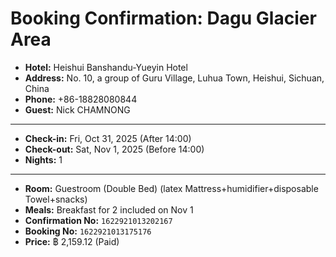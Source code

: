 # Booking Confirmation: Dagu Glacier Area

- **Hotel:** Heishui Banshandu-Yueyin Hotel
- **Address:** No. 10, a group of Guru Village, Luhua Town, Heishui, Sichuan, China
- **Phone:** +86-18828080844
- **Guest:** Nick CHAMNONG

---

- **Check-in:** Fri, Oct 31, 2025 (After 14:00)
- **Check-out:** Sat, Nov 1, 2025 (Before 14:00)
- **Nights:** 1

---

- **Room:** Guestroom (Double Bed) (latex Mattress+humidifier+disposable Towel+snacks)
- **Meals:** Breakfast for 2 included on Nov 1
- **Confirmation No:** `1622921013202167`
- **Booking No:** `1622921013175176`
- **Price:** ฿ 2,159.12 (Paid)
